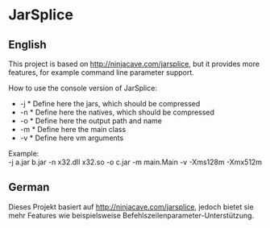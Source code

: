 # JarSplice
## English

This project is based on http://ninjacave.com/jarsplice, but it provides more features, for example command line parameter support.

How to use the console version of JarSplice:<br>
+ -j * Define here the jars, which should be compressed<br>
+ -n * Define here the natives, which should be compressed<br>
+ -o * Define here the output path and name<br>
+ -m * Define here the main class<br>
+ -v * Define here vm arguments<br>

Example:<br>
	-j a.jar b.jar -n x32.dll x32.so -o c.jar -m main.Main -v -Xms128m -Xmx512m

## German

Dieses Projekt basiert auf http://ninjacave.com/jarsplice, jedoch bietet sie mehr Features wie beispielsweise Befehlszeilenparameter-Unterstützung.
